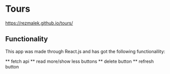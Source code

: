 # Tours
https://rezmalek.github.io/tours/

## Functionality
This app was made  through React.js and has got the following functionallity:

** fetch api
** read more/show less buttons
** delete button
** refresh button
